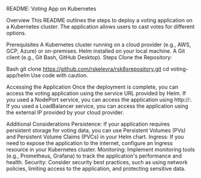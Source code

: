 README: Voting App on Kubernetes

Overview
This README outlines the steps to deploy a voting application on a Kubernetes cluster. The application allows users to cast votes for different options.

Prerequisites
A Kubernetes cluster running on a cloud provider (e.g., AWS, GCP, Azure) or on-premises.
Helm installed on your local machine.
A Git client (e.g., Git Bash, GitHub Desktop).
Steps
Clone the Repository:

Bash
git clone https://github.com/rskelevra/rsk8srepository.git
cd voting-app/helm
Use code with caution.

Accessing the Application
Once the deployment is complete, you can access the voting application using the service URL provided by Helm. If you used a NodePort service, you can access the application using http://<your-node-ip>:<node-port>. If you used a LoadBalancer service, you can access the application using the external IP provided by your cloud provider.

Additional Considerations
Persistence: If your application requires persistent storage for voting data, you can use Persistent Volumes (PVs) and Persistent Volume Claims (PVCs) in your Helm chart.
Ingress: If you need to expose the application to the internet, configure an Ingress resource in your Kubernetes cluster.
Monitoring: Implement monitoring tools (e.g., Prometheus, Grafana) to track the application's performance and health.
Security: Consider security best practices, such as using network policies, limiting access to the application, and protecting sensitive data.
